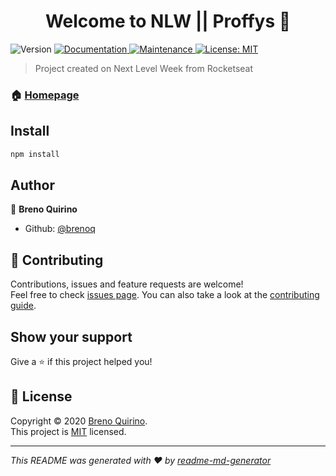 <h1 align="center">Welcome to NLW || Proffys 👋</h1>
<p>
  <img alt="Version" src="https://img.shields.io/badge/version-1.0.0-blue.svg?cacheSeconds=2592000" />
  <a href="https://github.com/brenoq/Proffy#readme" target="_blank">
    <img alt="Documentation" src="https://img.shields.io/badge/documentation-yes-brightgreen.svg" />
  </a>
  <a href="https://github.com/brenoq/Proffy/graphs/commit-activity" target="_blank">
    <img alt="Maintenance" src="https://img.shields.io/badge/Maintained%3F-yes-green.svg" />
  </a>
  <a href="https://github.com/brenoq/Proffy/blob/master/LICENSE" target="_blank">
    <img alt="License: MIT" src="https://img.shields.io/github/license/brenoq/NLW || Proffys" />
  </a>
</p>

> Project created on Next Level Week from Rocketseat

### 🏠 [Homepage](https://github.com/brenoq/Proffy#readme)

## Install

```sh
npm install
```

## Author

👤 **Breno Quirino**

* Github: [@brenoq](https://github.com/brenoq)

## 🤝 Contributing

Contributions, issues and feature requests are welcome!<br />Feel free to check [issues page](https://github.com/brenoq/Proffy/issues). You can also take a look at the [contributing guide](https://github.com/brenoq/Proffy/blob/master/CONTRIBUTING.md).

## Show your support

Give a ⭐️ if this project helped you!

## 📝 License

Copyright © 2020 [Breno Quirino](https://github.com/brenoq).<br />
This project is [MIT](https://github.com/brenoq/Proffy/blob/master/LICENSE) licensed.

***
_This README was generated with ❤️ by [readme-md-generator](https://github.com/kefranabg/readme-md-generator)_